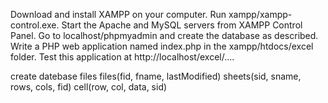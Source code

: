 Download and install XAMPP on your computer. 
Run xampp/xampp-control.exe. 
Start the Apache and MySQL servers from XAMPP Control Panel. 
Go to localhost/phpmyadmin and create the database as described. 
Write a PHP web application named index.php in the xampp/htdocs/excel folder. 
Test this application at http://localhost/excel/....

create datebase files 
files(fid, fname, lastModified)
sheets(sid, sname, rows, cols, fid)
cell(row, col, data, sid)

